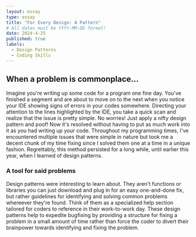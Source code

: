 ```yaml
---
layout: essay
type: essay
title: "For Every Design: A Pattern"
# All dates must be YYYY-MM-DD format!
date: 2024-4-25
published: true
labels:
  - Design Patterns
  - Coding Skills
---
```


## When a problem is commonplace...

Imagine you're writing up some code for a program one fine day. You've finished a segment and are about to move on to the next when you notice your IDE showing signs of errors in your codes somewhere. Directing your attention to the lines highlighted by the IDE, you take a quick scan and realize that the issue is pretty simple. No worries! Just apply a nifty design pattern and poof! Now it's resolved without having to put as much work into it as you had writing up your code. Throughout my programming times, I've encountered multiple issues that were simple in nature but took me a decent chunk of my time fixing since I solved them one at a time in a unique fashion. Regrettably, this method persisted for a long while, until earlier this year, when I learned of design patterns.

### A tool for said problems

Design patterns were interesting to learn about. They aren't functions or libraries you can just download and plug in for an easy one-and-done fix, but rather guidelines for identifying and solving common problems whereever they're found. Think of them as a specialized help section tailored for coders to reference in their work-to-work day. These design patterns help to expedite bugfixing by providing a structure for fixing a problem in a small amount of time rather than force the coder to divert their brainpower towards identifying and fixing the problem.
